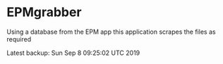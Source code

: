 # EPMgrabber
Using a database from the EPM app this application scrapes the files as required


Latest backup: Sun Sep 8 09:25:02 UTC 2019
